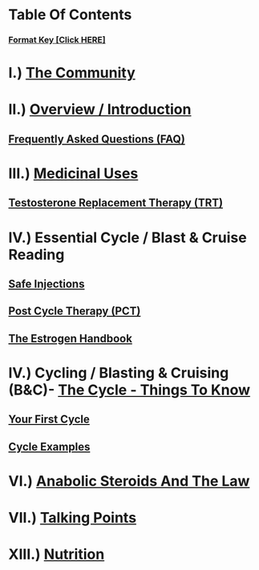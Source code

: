 # Table Of Contents

### [Format Key [Click HERE]]( )

# I.) [The Community](/steroids/index/subreddit_rules.md)

# II.) [Overview / Introduction]( )

## [Frequently Asked Questions (FAQ)](/steroids/faq/list.md)

# III.) [Medicinal Uses](/steroids/medicinal/list.md)

## [Testosterone Replacement Therapy (TRT)](/steroids/trt/list.md)

# IV.) Essential Cycle / Blast &amp; Cruise Reading

## [Safe Injections](/steroids/thecycle/injecting.md)

## [Post Cycle Therapy (PCT)]( )

## [The Estrogen Handbook](/steroids/the_estrogen_handbook.md)

# IV.) Cycling / Blasting &amp; Cruising (B&amp;C)-  [The Cycle - Things To Know](/steroids/thecycle/list.md)

## [Your First Cycle](/steroids/your_first_cycle.md)

## [Cycle Examples](/steroids/thecycle/examples.md)

# VI.) [Anabolic Steroids And The Law](/steroids/laws.md)

# VII.) [Talking Points](/steroids/talkingpoints.md)

# XIII.) [Nutrition](/steroids/nutrition.md)

#